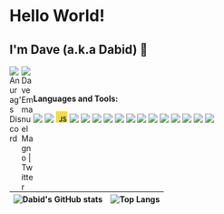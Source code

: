 # Hello World! 
## I'm Dave (a.k.a Dabid) 🤙

<a href="https://discord.gg/VK4k3Br">
  <img align="left" alt="Anurag's Discord" width="21px" src="https://raw.githubusercontent.com/anuraghazra/anuraghazra/master/assets/discord-round.svg" />
</a>
<a href="https://twitter.com/DaveEmmanuelQM2">
  <img align="left" alt="Dave Emmanuel Magno | Twitter" width="21px" src="https://raw.githubusercontent.com/anuraghazra/anuraghazra/master/assets/twitter.svg" />
</a>


<br />
<br />

**Languages and Tools:**  

<code><img height="20" src="https://raw.githubusercontent.com/dabideee13/explore/master/topics/python/python.png"></code>
<code><img height="20" src="https://raw.githubusercontent.com/dabideee13/explore/master/topics/r/r.png"></code>
<code><img height="20" src="https://raw.githubusercontent.com/github/explore/80688e429a7d4ef2fca1e82350fe8e3517d3494d/topics/javascript/javascript.png"></code>
<code><img height="20" src="https://raw.githubusercontent.com/dabideee13/explore/master/topics/cpp/cpp.png"></code>
<code><img height="20" src="https://raw.githubusercontent.com/dabideee13/explore/master/topics/arduino/arduino.png"></code>
<code><img height="20" src="https://raw.githubusercontent.com/dabideee13/explore/master/topics/terminal/terminal.png"></code>
<code><img height="20" src="https://raw.githubusercontent.com/dabideee13/explore/master/topics/jupyter-notebook/jupyter-notebook.png"></code>
<code><img height="20" src="https://raw.githubusercontent.com/dabideee13/explore/master/topics/ubuntu/ubuntu.png"></code>
<code><img height="20" src="https://raw.githubusercontent.com/dabideee13/explore/master/topics/vim/vim.png"></code>
<code><img height="20" src="https://raw.githubusercontent.com/dabideee13/explore/master/topics/sublime-text/sublime-text.png"></code>
<code><img height="20" src="https://raw.githubusercontent.com/dabideee13/explore/master/topics/visual-studio-code/visual-studio-code.png"></code>
<code><img height="20" src="https://raw.githubusercontent.com/dabideee13/explore/master/topics/bitcoin/bitcoin.png"></code>
<code><img height="20" src="https://raw.githubusercontent.com/dabideee13/explore/master/topics/git/git.png"></code>
<code><img height="20" src="https://raw.githubusercontent.com/dabideee13/explore/master/topics/homebrew/homebrew.png"></code>
<code><img height="20" src="https://raw.githubusercontent.com/dabideee13/explore/master/topics/html/html.png"></code>
<code><img height="20" src="https://raw.githubusercontent.com/dabideee13/explore/master/topics/latex/latex.png"></code>

![Dabid's GitHub stats](https://github-readme-stats.vercel.app/api?username=dabideee13&show_icons=true&theme=radical) | ![Top Langs](https://github-readme-stats.vercel.app/api/top-langs/?username=dabideee13&theme=radical&langs_count=10&hide=jupyter%20notebook,html "Dabids' Top Languages Card")
:---------------------------------------------------------------------------------------------------------------------:|:--------------:



